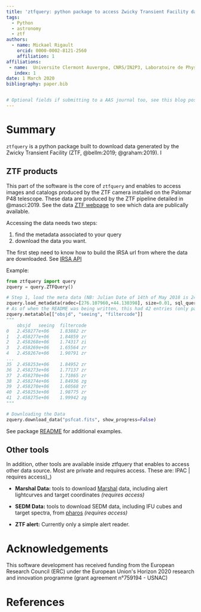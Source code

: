 ```yaml
---
title: 'ztfquery: python package to access Zwicky Transient Facility data'
tags:
  - Python
  - astronomy
  - ztf
authors:
  - name: Mickael Rigault
    orcid: 0000-0002-8121-2560
    affiliation: 1 
affiliations:
 - name:  Universite Clermont Auvergne, CNRS/IN2P3, Laboratoire de Physique de Clermont, F-63000 Clermont-Ferrand, France.
   index: 1
date: 1 March 2020
bibliography: paper.bib


# Optional fields if submitting to a AAS journal too, see this blog post:
---
```


# Summary

`ztfquery` is a python package built to download data generated by the Zwicky Transient Facility (ZTF, @bellm:2019; @graham:2019). I

## ZTF products
This part of the software is the core of `ztfquery` and enables to access images and catalogs produced by the ZTF camera installed on the Palomar P48 telescope. These data are  produced by the ZTF pipeline detailed in @masci:2019. See the data [ZTF webpage](https://irsa.ipac.caltech.edu/Missions/ztf.html) to see which data are publically available.

Accessing the data needs two steps: 
1. find the metadata associated to your query
2. download the data you want.

The first step need to know how to build the IRSA url from where the data are downloaded. See [IRSA API](https://irsa.ipac.caltech.edu/docs/program_interface/ztf_api.html)

Example:
```python
from ztfquery import query
zquery = query.ZTFQuery()

# Step 1, load the meta data (NB: Julian Date of 14th of May 2018 is 2458252.
zquery.load_metadata(radec=[276.107960,+44.130398], size=0.01, sql_query="seeing<2 and obsjd>2458252.5")
# As of when the README was being written, this had 42 entries (only partnership data)
zquery.metatable[["obsjd", "seeing", "filtercode"]]
"""
	obsjd	seeing	filtercode
0	2.458277e+06	1.83882	zr
1	2.458277e+06	1.84859	zr
2	2.458268e+06	1.74317	zi
3	2.458269e+06	1.65564	zr
4	2.458267e+06	1.90791	zr
...
35	2.458253e+06	1.84952	zr
36	2.458273e+06	1.77137	zr
37	2.458270e+06	1.71865	zr
38	2.458274e+06	1.84936	zg
39	2.458270e+06	1.60568	zr
40	2.458253e+06	1.98775	zr
41	2.458275e+06	1.99942	zg
"""

# Downloading the Data
zquery.download_data("psfcat.fits", show_progress=False)
```

See package [README](https://github.com/MickaelRigault/ztfquery) for additional examples.

## Other tools

In addition, other tools are available inside ztfquery that enables to access other data source. Most are private and requires access. These are:
 IPAC | requires access)_)

- **Marshal Data:** tools to download [Marshal](http://skipper.caltech.edu:8080/cgi-bin/growth/marshal.cgi) data, including alert lightcurves and target coordinates _(requires access)_

- **SEDM Data:** tools to download SEDM data, including IFU cubes and target spectra, from [pharos](http://pharos.caltech.edu) _(requires access)_

- **ZTF alert:** Currently only a simple alert reader.


# Acknowledgements

This software development has received funding from the European Research Council (ERC) under the European Union's Horizon 2020 research and innovation programme (grant agreement n°759194 - USNAC)

# References
